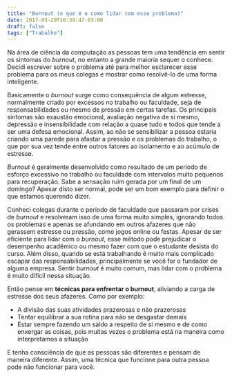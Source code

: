 ```yaml
---
title: "Burnout (o que é e como lidar com esse problema)"
date: 2017-03-29T16:39:47-03:00
draft: false
tags: ["Trabalho"]
---
```



Na área de ciência da computação as pessoas tem uma tendência em sentir os sintomas do *burnout*, no entanto a grande maioria sequer o conhece. Decidi escrever sobre o problema até para melhor esclarecer esse problema para os meus colegas e mostrar como resolvê-lo de uma forma inteligente.

Basicamente o *burnout* surge como consequência de algum estresse, normalmente criado por excessos no trabalho ou faculdade, seja de responsabilidades ou mesmo de pressão em certas tarefas. Os principais sintomas são exaustão emocional, avaliação negativa de si mesmo, depressão e insensibilidade com relação a quase tudo e todos que tende a ser uma defesa emocional. Assim, ao não se sensibilizar a pessoa estaria criando uma parede para afastar a pressão e os problemas do trabalho, o que por sua vez tende entre outros fatores ao isolamento e ao acúmulo de estresse.

*Burnout* é geralmente desenvolvido como resultado de um período de esforço excessivo no trabalho ou faculdade com intervalos muito pequenos para recuperação. Sabe a sensação ruim gerada por um final de um domingo? Apesar disto ser normal, pode ser um bom exemplo para definir o que estamos querendo dizer.

Conheci colegas durante o período de faculdade que passaram por crises de *burnout* e resolveram isso de uma forma muito simples, ignorando todos os problemas e apenas se afundando em outros afazeres que não gerassem estresse ou pressão, como jogos online ou festas. Apesar de ser eficiente para lidar com o *burnout*, esse método pode prejudicar o desempenho acadêmico ou mesmo fazer com que o estudante desista do curso. Além disso, quando se está trabalhando é muito mais complicado escapar das responsabilidades, principalmente se você for o fundador de alguma empresa. Sentir *burnout* é muito comum, mas lidar com o problema é muito difícil nessa situação.

Então pense em **técnicas para enfrentar o burnout**, aliviando a carga de estresse dos seus afazeres. Como por exemplo:

- A divisão das suas atividades prazerosas e não prazerosas 
- Tentar equilibrar a sua rotina para não se desgastar demais
- Estar sempre fazendo um saldo a respeito de si mesmo e de como enxergar as coisas, pois muitas vezes o problema está na maneira como interpretamos a situação

E tenha consciência de que as pessoas são diferentes e pensam de maneira diferente. Assim, uma técnica que funcione para outra pessoa pode não funcionar para você.